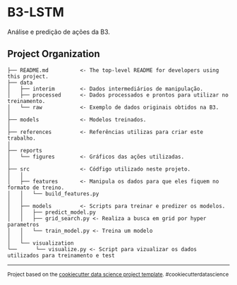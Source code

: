 B3-LSTM
==============================

Análise e predição de ações da B3.

Project Organization
------------

    ├── README.md          <- The top-level README for developers using this project.
    ├── data
    │   ├── interim        <- Dados intermediários de manipulação.
    │   ├── processed      <- Dados processados e prontos para utilizar no treinamento.
    │   └── raw            <- Exemplo de dados originais obtidos na B3.
    │
    ├── models             <- Modelos treinados.
    │
    ├── references         <- Referências utilizas para criar este trabalho.
    │
    ├── reports            
    │   └── figures        <- Gráficos das ações utilizadas.
    │
    ├── src                <- Códfigo utilizado neste projeto.
    │   │
    │   ├── features       <- Manipula os dados para que eles fiquem no formato de treino.
    │   │   └── build_features.py
    │   │
    │   ├── models         <- Scripts para treinar e predizer os modelos.
    │   │   ├── predict_model.py
    │   │   ├── grid_search.py <- Realiza a busca em grid por hyper parametros
    │   │   └── train_model.py <- Treina um modelo
    │   │
    │   └── visualization 
    └──      └── visualize.py <- Script para vizualizar os dados utilizados para treinamento e test



--------

<p><small>Project based on the <a target="_blank" href="https://drivendata.github.io/cookiecutter-data-science/">cookiecutter data science project template</a>. #cookiecutterdatascience</small></p>
